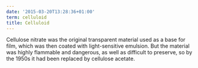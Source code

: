 ```yaml
---
date: '2015-03-20T13:28:36+01:00'
term: celluloid
title: Celluloid
---
```


Cellulose nitrate was the original transparent material used as a base
for film, which was then coated with light-sensitive emulsion. <!--more-->But the
material was highly flammable and dangerous, as well as difficult to
preserve, so by the 1950s it had been replaced by cellulose acetate.